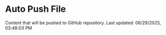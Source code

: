 # Auto Push File

Content that will be pushed to GitHub repository.
Last updated: 06/29/2025, 03:48:03 PM